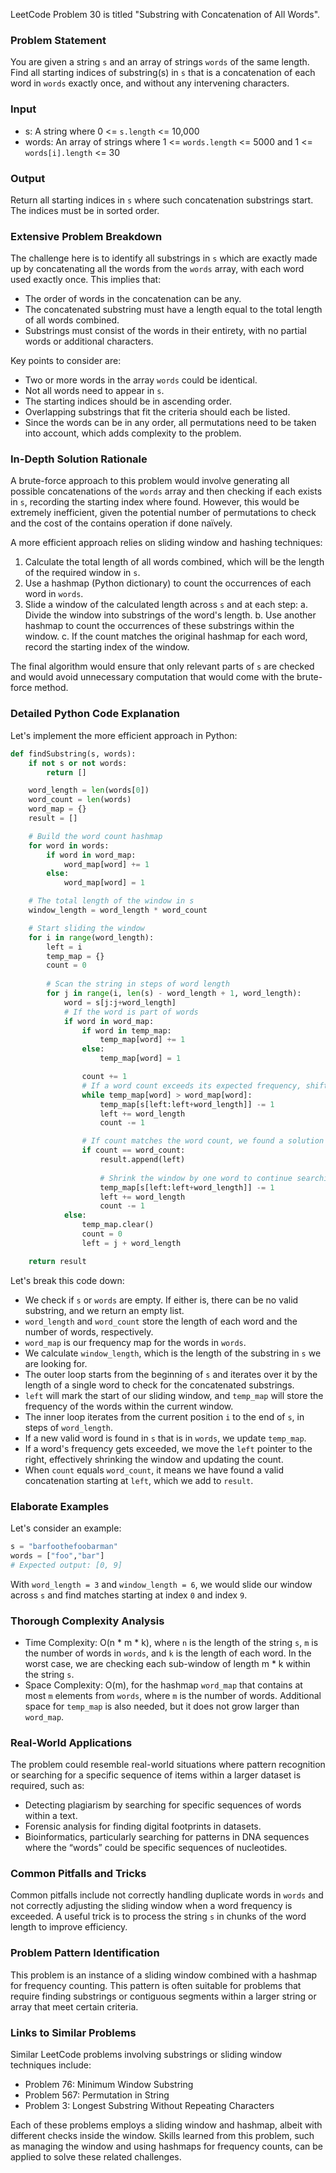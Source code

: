 LeetCode Problem 30 is titled "Substring with Concatenation of All Words".

### Problem Statement
You are given a string `s` and an array of strings `words` of the same length. Find all starting indices of substring(s) in `s` that is a concatenation of each word in `words` exactly once, and without any intervening characters.

### Input
- s: A string where 0 <= `s.length` <= 10,000
- words: An array of strings where 1 <= `words.length` <= 5000 and 1 <= `words[i].length` <= 30

### Output
Return all starting indices in `s` where such concatenation substrings start. The indices must be in sorted order.

### Extensive Problem Breakdown
The challenge here is to identify all substrings in `s` which are exactly made up by concatenating all the words from the `words` array, with each word used exactly once. This implies that:
- The order of words in the concatenation can be any.
- The concatenated substring must have a length equal to the total length of all words combined.
- Substrings must consist of the words in their entirety, with no partial words or additional characters.

Key points to consider are:
- Two or more words in the array `words` could be identical.
- Not all words need to appear in `s`.
- The starting indices should be in ascending order.
- Overlapping substrings that fit the criteria should each be listed.
- Since the words can be in any order, all permutations need to be taken into account, which adds complexity to the problem.

### In-Depth Solution Rationale
A brute-force approach to this problem would involve generating all possible concatenations of the `words` array and then checking if each exists in `s`, recording the starting index where found. However, this would be extremely inefficient, given the potential number of permutations to check and the cost of the contains operation if done naïvely.

A more efficient approach relies on sliding window and hashing techniques:
1. Calculate the total length of all words combined, which will be the length of the required window in `s`.
2. Use a hashmap (Python dictionary) to count the occurrences of each word in `words`.
3. Slide a window of the calculated length across `s` and at each step:
   a. Divide the window into substrings of the word's length.
   b. Use another hashmap to count the occurrences of these substrings within the window.
   c. If the count matches the original hashmap for each word, record the starting index of the window.

The final algorithm would ensure that only relevant parts of `s` are checked and would avoid unnecessary computation that would come with the brute-force method.

### Detailed Python Code Explanation
Let's implement the more efficient approach in Python:

```python
def findSubstring(s, words):
    if not s or not words:
        return []

    word_length = len(words[0])
    word_count = len(words)
    word_map = {}
    result = []

    # Build the word count hashmap
    for word in words:
        if word in word_map:
            word_map[word] += 1
        else:
            word_map[word] = 1

    # The total length of the window in s
    window_length = word_length * word_count

    # Start sliding the window
    for i in range(word_length):
        left = i
        temp_map = {}
        count = 0
        
        # Scan the string in steps of word length
        for j in range(i, len(s) - word_length + 1, word_length):
            word = s[j:j+word_length]
            # If the word is part of words
            if word in word_map:
                if word in temp_map:
                    temp_map[word] += 1
                else:
                    temp_map[word] = 1

                count += 1
                # If a word count exceeds its expected frequency, shift the window
                while temp_map[word] > word_map[word]:
                    temp_map[s[left:left+word_length]] -= 1
                    left += word_length
                    count -= 1

                # If count matches the word count, we found a solution
                if count == word_count:
                    result.append(left)
                    
                    # Shrink the window by one word to continue searching
                    temp_map[s[left:left+word_length]] -= 1
                    left += word_length
                    count -= 1
            else:
                temp_map.clear()
                count = 0
                left = j + word_length

    return result
```

Let's break this code down:
- We check if `s` or `words` are empty. If either is, there can be no valid substring, and we return an empty list.
- `word_length` and `word_count` store the length of each word and the number of words, respectively.
- `word_map` is our frequency map for the words in `words`.
- We calculate `window_length`, which is the length of the substring in `s` we are looking for.
- The outer loop starts from the beginning of `s` and iterates over it by the length of a single word to check for the concatenated substrings.
- `left` will mark the start of our sliding window, and `temp_map` will store the frequency of the words within the current window.
- The inner loop iterates from the current position `i` to the end of `s`, in steps of `word_length`.
- If a new valid word is found in `s` that is in `words`, we update `temp_map`.
- If a word's frequency gets exceeded, we move the `left` pointer to the right, effectively shrinking the window and updating the count.
- When `count` equals `word_count`, it means we have found a valid concatenation starting at `left`, which we add to `result`.

### Elaborate Examples
Let's consider an example:
```python
s = "barfoothefoobarman"
words = ["foo","bar"]
# Expected output: [0, 9]
```

With `word_length = 3` and `window_length = 6`, we would slide our window across `s` and find matches starting at index `0` and index `9`.

### Thorough Complexity Analysis
- Time Complexity: O(n * m * k), where `n` is the length of the string `s`, `m` is the number of words in `words`, and `k` is the length of each word. In the worst case, we are checking each sub-window of length m * k within the string `s`.
- Space Complexity: O(m), for the hashmap `word_map` that contains at most `m` elements from `words`, where `m` is the number of words. Additional space for `temp_map` is also needed, but it does not grow larger than `word_map`.

### Real-World Applications
The problem could resemble real-world situations where pattern recognition or searching for a specific sequence of items within a larger dataset is required, such as:
- Detecting plagiarism by searching for specific sequences of words within a text.
- Forensic analysis for finding digital footprints in datasets.
- Bioinformatics, particularly searching for patterns in DNA sequences where the “words” could be specific sequences of nucleotides.

### Common Pitfalls and Tricks
Common pitfalls include not correctly handling duplicate words in `words` and not correctly adjusting the sliding window when a word frequency is exceeded. A useful trick is to process the string `s` in chunks of the word length to improve efficiency.

### Problem Pattern Identification
This problem is an instance of a sliding window combined with a hashmap for frequency counting. This pattern is often suitable for problems that require finding substrings or contiguous segments within a larger string or array that meet certain criteria.

### Links to Similar Problems
Similar LeetCode problems involving substrings or sliding window techniques include:
- Problem 76: Minimum Window Substring
- Problem 567: Permutation in String
- Problem 3: Longest Substring Without Repeating Characters

Each of these problems employs a sliding window and hashmap, albeit with different checks inside the window. Skills learned from this problem, such as managing the window and using hashmaps for frequency counts, can be applied to solve these related challenges.